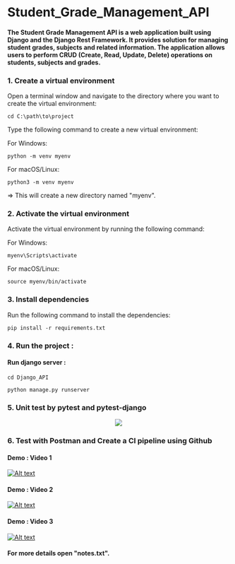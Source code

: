 # Student_Grade_Management_API

#### The Student Grade Management API is a web application built using Django and the Django Rest Framework. It provides solution for managing student grades, subjects and related information. The application allows users to perform CRUD (Create, Read, Update, Delete) operations on students, subjects and grades.

### 1. Create a virtual environment
Open a terminal window and navigate to the directory where you want to create the virtual environment:
```
cd C:\path\to\project
```
Type the following command to create a new virtual environment:

For Windows:
```
python -m venv myenv
```
For macOS/Linux:
```
python3 -m venv myenv
```
=> This will create a new directory named "myenv".

### 2. Activate the virtual environment

Activate the virtual environment by running the following command:

For Windows:
```
myenv\Scripts\activate
```
For macOS/Linux:
```
source myenv/bin/activate
```
### 3. Install dependencies

Run the following command to install the dependencies:
```
pip install -r requirements.txt
```
### 4. Run the project :

####  Run django server : 
```
cd Django_API
```
```
python manage.py runserver
```
### 5. Unit test by pytest and pytest-django 
<div align="center">
<img src="https://github.com/WiemFd/Student_Grade_Management_REST_API/assets/128514665/6057e453-0ba4-47c2-bd95-155989deb0d6.png">
</div>

### 6. Test with Postman and Create a CI pipeline using Github 

#### Demo : Video 1

[![Alt text](https://github.com/WiemFd/Student_Grade_Management_REST_API/assets/128514665/3cd3d03a-01cd-479e-a2fb-50f6ee57d868)](https://mega.nz/file/3UEEgAoI#2qilq0fVa7ZXLL2rY4w4AAl9nhaqRJCwwbZrU60NKOo)

#### Demo : Video 2

[![Alt text](https://github.com/WiemFd/Student_Grade_Management_REST_API/assets/128514665/75d712b6-ce60-422e-a709-e15fcbff7462)](https://mega.nz/file/nBUADDCB#gmwUsDWAjyvx5PBs3Na3Duusl3btCIdwV-QE6NJ9D3Q)

#### Demo : Video 3

[![Alt text](https://github.com/WiemFd/Student_Grade_Management_REST_API/assets/128514665/1f22aacd-dd2a-4674-902f-7e8b4d26a1f9)](https://mega.nz/file/Pd0gnRbY#1NFMi0uoFe3gzUH4E68pnmkQbk8SStxbORH6ZkwHSyg)

#### For more details open "notes.txt".


 







